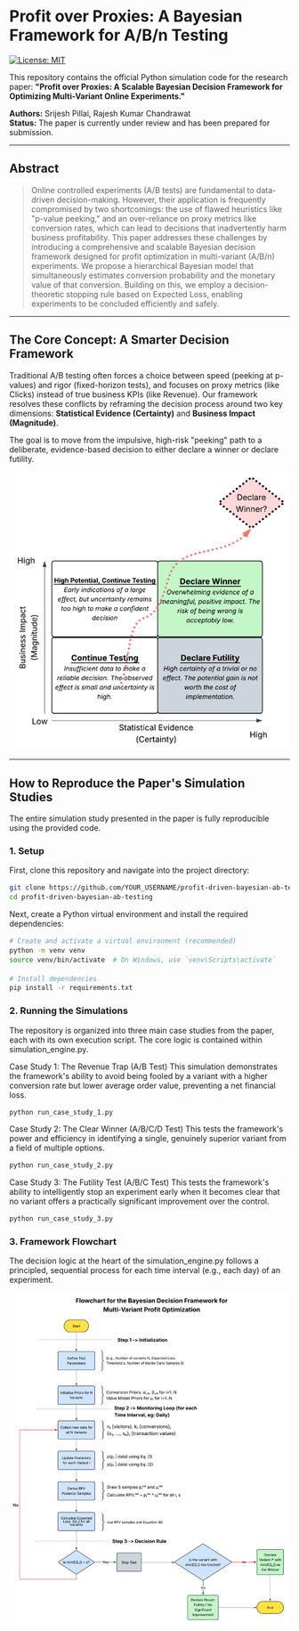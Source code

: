 # Profit over Proxies: A Bayesian Framework for A/B/n Testing

[![License: MIT](https://img.shields.io/badge/License-MIT-yellow.svg)](https://opensource.org/licenses/MIT)

This repository contains the official Python simulation code for the research paper: **"Profit over Proxies: A Scalable Bayesian Decision Framework for Optimizing Multi-Variant Online Experiments."**

**Authors:** Srijesh Pillai, Rajesh Kumar Chandrawat  
**Status:** The paper is currently under review and has been prepared for submission.

---

## Abstract
> Online controlled experiments (A/B tests) are fundamental to data-driven decision-making. However, their application is frequently compromised by two shortcomings: the use of flawed heuristics like "p-value peeking," and an over-reliance on proxy metrics like conversion rates, which can lead to decisions that inadvertently harm business profitability. This paper addresses these challenges by introducing a comprehensive and scalable Bayesian decision framework designed for profit optimization in multi-variant (A/B/n) experiments. We propose a hierarchical Bayesian model that simultaneously estimates conversion probability and the monetary value of that conversion. Building on this, we employ a decision-theoretic stopping rule based on Expected Loss, enabling experiments to be concluded efficiently and safely.

---

## The Core Concept: A Smarter Decision Framework

Traditional A/B testing often forces a choice between speed (peeking at p-values) and rigor (fixed-horizon tests), and focuses on proxy metrics (like Clicks) instead of true business KPIs (like Revenue). Our framework resolves these conflicts by reframing the decision process around two key dimensions: **Statistical Evidence (Certainty)** and **Business Impact (Magnitude)**.

The goal is to move from the impulsive, high-risk "peeking" path to a deliberate, evidence-based decision to either declare a winner or declare futility.

![Experimentation Decision Matrix](assets/decision_matrix.png)

---

## How to Reproduce the Paper's Simulation Studies

The entire simulation study presented in the paper is fully reproducible using the provided code.

### 1. Setup

First, clone this repository and navigate into the project directory:
```bash
git clone https://github.com/YOUR_USERNAME/profit-driven-bayesian-ab-testing.git
cd profit-driven-bayesian-ab-testing
```

Next, create a Python virtual environment and install the required dependencies:
```bash
# Create and activate a virtual environment (recommended)
python -m venv venv
source venv/bin/activate  # On Windows, use `venv\Scripts\activate`

# Install dependencies
pip install -r requirements.txt
```

### 2. Running the Simulations

The repository is organized into three main case studies from the paper, each with its own execution script. The core logic is contained within simulation_engine.py.

Case Study 1: The Revenue Trap (A/B Test)
This simulation demonstrates the framework's ability to avoid being fooled by a variant with a higher conversion rate but lower average order value, preventing a net financial loss.
```bash
python run_case_study_1.py
```

Case Study 2: The Clear Winner (A/B/C/D Test)
This tests the framework's power and efficiency in identifying a single, genuinely superior variant from a field of multiple options.
```bash
python run_case_study_2.py
```

Case Study 3: The Futility Test (A/B/C Test)
This tests the framework's ability to intelligently stop an experiment early when it becomes clear that no variant offers a practically significant improvement over the control.
```bash
python run_case_study_3.py
```

### 3. Framework Flowchart

The decision logic at the heart of the simulation_engine.py follows a principled, sequential process for each time interval (e.g., each day) of an experiment.

![alt text](assets/framework_flowchart.png)

